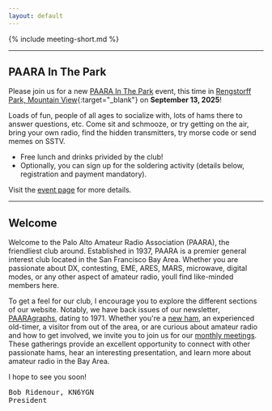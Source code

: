```yaml
---
layout: default
---
```


{% include meeting-short.md %}

---

## PAARA In The Park

Please join us for a new [PAARA In The Park](/events/20250913.html) event, this time in [Rengstorff Park, Mountain View](https://maps.app.goo.gl/Wg5M4pEWNpvsFmik6){:target="_blank"} on **September 13, 2025**!

Loads of fun, people of all ages to socialize with, lots of hams there to answer questions, etc. Come sit and schmooze, or try getting on the air, bring your own radio, find the hidden transmitters, try morse code or send memes on SSTV.

* Free lunch and drinks privided by the club!
* Optionally, you can sign up for the soldering activity (details below, registration and payment mandatory).

Visit the [event page](/events/20250913.html) for more details.

---

## Welcome

Welcome to the Palo Alto Amateur Radio Association (PAARA), the friendliest club around.  Established in 1937, PAARA is a premier general interest club located in the San Francisco Bay Area.  Whether you are passionate about DX, contesting, EME, ARES, MARS, microwave, digital modes, or any other aspect of amateur radio, youll find like-minded members here.

To get a feel for our club, I encourage you to explore the different sections of our website.  Notably, we have back issues of our newsletter, [PAARAgraphs](newsletter.md), dating to 1971. Whether you're a [new ham](newham.md), an experienced old-timer, a visitor from out of the area, or are curious about amateur radio and how to get involved, we invite you to join us for our [monthly meetings](meetings.md).  These gatherings provide an excellent opportunity to connect with other passionate hams, hear an interesting presentation, and learn more about amateur radio in the Bay Area.

I hope to see you soon!

<pre>
Bob Ridenour, KN6YGN
President
</pre>
